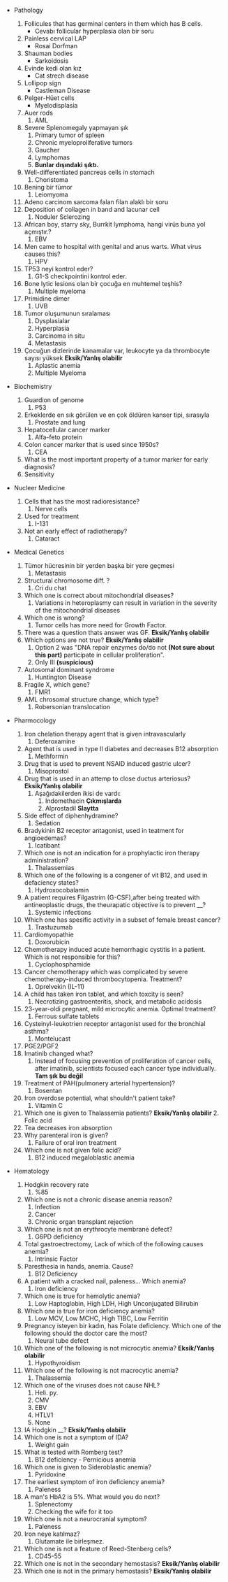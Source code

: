 - Pathology

  1. Follicules that has germinal centers in them which has B cells.
     - Cevabı follicular hyperplasia olan bir soru
  1. Painless cervical LAP
     - Rosai Dorfman
  1. Shauman bodies
     - Sarkoidosis
  1. Evinde kedi olan kız
     - Cat strech disease
  1. Lollipop sign
     - Castleman Disease
  1. Pelger-Hüet cells
     - Myelodisplasia
  1. Auer rods
     1. AML
  1. Severe Splenomegaly yapmayan şık
     1. Primary tumor of spleen
     2. Chronic myeloproliferative tumors
     3. Gaucher
     4. Lymphomas
     5. **Bunlar dışındaki şıktı.**
  1. Well-differentiated pancreas cells in stomach
     1. Choristoma
  1. Bening bir tümor
     1. Leiomyoma
  1. Adeno carcinom sarcoma falan filan alaklı bir soru
  1. Deposition of collagen in band and lacunar cell
     1. Noduler Sclerozing
  1. African boy, starry sky, Burrkit lymphoma, hangi virüs buna yol açmıştır.?
     1. EBV
  1. Men came to hospital with genital and anus warts. What virus causes this?
     1. HPV
  1. TP53 neyi kontrol eder?
     1. G1-S checkpointini kontrol eder.
  1. Bone lytic lesions olan bir çocuğa en muhtemel teşhis?
     1. Multiple myeloma
  1. Primidine dimer
     1. UVB
  1. Tumor oluşumunun sıralaması
     1. Dysplasialar
     2. Hyperplasia
     3. Carcinoma in situ
     4. Metastasis
  1. Çocuğun dizlerinde kanamalar var, leukocyte ya da thrombocyte sayısı yüksek **Eksik/Yanlış olabilir**
     1. Aplastic anemia
     2. Multiple Myeloma

- Biochemistry

  1. Guardion of genome
     1. P53
  2. Erkeklerde en sık görülen ve en çok öldüren kanser tipi, sırasıyla
     1. Prostate and lung
  3. Hepatocellular cancer marker
     1. Alfa-feto protein
  4. Colon cancer marker that is used since 1950s?
     1. CEA
  5. What is the most important property of a tumor marker for early diagnosis?
  6. Sensitivity

- Nucleer Medicine

  1. Cells that has the most radioresistance?
     1. Nerve cells
  2. Used for treatment
     1. I-131
  3. Not an early effect of radiotherapy?
     1. Cataract

- Medical Genetics

  1. Tümor hücresinin bir yerden başka bir yere geçmesi
     1. Metastasis
  2. Structural chromosome diff. ?
     1. Cri du chat
  3. Which one is correct about mitochondrial diseases?
     1. Variations in heteroplasmy can result in variation in the severity of the mitochondrial diseases
  4. Which one is wrong?
     1. Tumor cells has more need for Growth Factor.
  5. There was a question thats answer was GF. **Eksik/Yanlış olabilir**
  6. Which options are not true? **Eksik/Yanlış olabilir**
     1. Option 2 was "DNA repair enzymes do/do not **(Not sure about this part)** participate in cellular proliferation".
     2. Only III **(suspicious)**
  7. Autosomal dominant syndrome
     1. Huntington Disease
  8. Fragile X, which gene?
     1. FMR1
  9. AML chrosomal structure change, which type?
     1. Robersonian translocation

- Pharmocology

  1. Iron chelation therapy agent that is given intravascularly
     1. Deferoxamine
  2. Agent that is used in type II diabetes and decreases B12 absorption
     1. Methformin
  3. Drug that is used to prevent NSAID induced gastric ulcer?
     1. Misoprostol
  4. Drug that is used in an attemp to close ductus arteriosus? **Eksik/Yanlış olabilir**
     1. Aşağıdakilerden ikisi de vardı:
        1. Indomethacin **Çıkmışlarda**
        2. Alprostadil **Slaytta**
  5. Side effect of diphenhydramine?
     1. Sedation
  6. Bradykinin B2 receptor antagonist, used in teatment for angioedemas?
     1. Icatibant
  7. Which one is not an indication for a prophylactic iron therapy administration?
     1. Thalassemias
  8. Which one of the following is a congener of vit B12, and used in defaciency states?
     1. Hydroxocobalamin
  9. A patient requires Filgastrim (G-CSF),after being treated with antineoplastic drugs, the theurapatic objective is to prevent \_\_?
     1. Systemic infections
  10. Which one has spesific activity in a subset of female breast cancer?
      1. Trastuzumab
  11. Cardiomyopathie
      1. Doxorubicin
  12. Chemotherapy induced acute hemorrhagic cystitis in a patient. Which is not responsible for this?
      1. Cyclophosphamide
  13. Cancer chemotherapy which was complicated by severe chemotherapy-induced thrombocytopenia. Treatment?
      1. Oprelvekin (IL-11)
  14. A child has taken iron tablet, and which toxcity is seen?
      1. Necrotizing gastroenteritis, shock, and metabolic acidosis
  15. 23-year-oldi pregnant, mild microcytic anemia. Optimal treatment?
      1. Ferrous sulfate tablets
  16. Cysteinyl-leukotrien receptor antagonist used for the bronchial asthma?
      1. Montelucast
  17. PGE2/PGF2
  18. Imatinib changed what?
      1. Instead of focusing prevention of proliferation of cancer cells,
         after imatinib, scientists focused each cancer type individually.
         **Tam şık bu değil**
  19. Treatment of PAH(pulmonery arterial hypertension)?
      1. Bosentan
  20. Iron overdose potential, what shouldn't patient take?
      1. Vitamin C
  21. Which one is given to Thalassemia patients? **Eksik/Yanlış olabilir**
      2. Folic acid
  22. Tea decreases iron absorption
  23. Why parenteral iron is given?
        1.  Failure of oral iron treatment
  24. Which one is not given folic acid?
        1.  B12 induced megaloblastic anemia

- Hematology
  1. Hodgkin recovery rate
        1. %85
  2. Which one is not a chronic disease anemia reason?
        1. Infection
        2. Cancer
        3. Chronic organ transplant rejection
  3. Which one is not an erythrocyte membrane defect?
        1. G6PD deficiency
  4. Total gastroectrectomy, Lack of which of the following causes anemia?
        1. Intrinsic Factor
  5. Paresthesia in hands, anemia. Cause?
        1. B12 Deficiency
  6. A patient with a cracked nail, paleness... Which anemia?
        1. Iron deficiency
  7. Which one is true for hemolytic anemia?
        1. Low Haptoglobin, High LDH, High Unconjugated Bilirubin
  8. Which one is true for iron deficiency anemia?
        1. Low MCV, Low MCHC, High TIBC, Low Ferritin
  9. Pregnancy isteyen bir kadın, has Folate deficiency. Which one of the following should the doctor care the most?
        1.  Neural tube defect
  10. Which one of the following is not microcytic anemia? **Eksik/Yanlış olabilir**
      1. Hypothyroidism
  11. Which one of the following is not macrocytic anemia?
      1. Thalassemia
  12. Which one of the viruses does not cause NHL?
        1.  Heli. py.
        2.  CMV
        3.  EBV
        4.  HTLV1
        5.  None
  13. IA Hodgkin __? **Eksik/Yanlış olabilir**
  14. Which one is not a symptom of IDA?
        1.  Weight gain
  15. What is tested with Romberg test?
        1.  B12 deficiency - Pernicious anemia
  16. Which one is given to Sideroblastic anemia?
        1.  Pyridoxine
  17. The earliest symptom of iron deficiency anemia?
        1. Paleness
  18. A man's HbA2 is 5%. What would you do next?
        1. Splenectomy
        2. Checking the wife for it too
  19. Which one is not a neurocranial symptom?
        1. Paleness
  20. Iron neye katılmaz?
        1. Glutamate ile birleşmez.
  21. Which one is not a feature of Reed-Stenberg cells?
        1.  CD45-55
  22. Which one is not in the secondary hemostasis? **Eksik/Yanlış olabilir**
  23. Which one is not in the primary hemostasis? **Eksik/Yanlış olabilir**